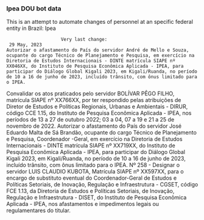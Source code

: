  ### Ipea DOU bot data
 This is an attempt to automate changes of personnel at an specific federal entity in Brazil: Ipea
 
                        Very last change: 
 	 29 May, 2023
	Autorizar o afastamento do País do servidor André de Mello e Souza, ocupante do cargo Técnico de Planejamento e Pesquisa, em exercício na Diretoria de Estudos Internacionais - DINTE matrícula SIAPE nº XX046XX, do Instituto de Pesquisa Econômica Aplicada - IPEA, para participar do Diálogo Global Kigali 2023, em Kigali/Ruanda, no período de 10 a 16 de junho de 2023, incluído trânsito, com ônus limitado para o IPEA.
Convalidar os atos praticados pelo servidor BOLÍVAR PÊGO FILHO, matrícula SIAPE nº XX766XX, por ter respondido pelas atribuições de Diretor de Estudos e Políticas Regionais, Urbanas e Ambientais - DIRUR, código CCE 1.15, do Instituto de Pesquisa Econômica Aplicada - IPEA, nos períodos de 13 a 27 de outubro 2022; 03 a 04, 07 a 19 e 21 a 25 de novembro de 2022.
Autorizar o afastamento do País do servidor José Eduardo Malta de Sá Brandão, ocupante do cargo Técnico de Planejamento e Pesquisa, Coordenador -Geral, em exercício na Diretoria de Estudos Internacionais - DINTE matrícula SIAPE nº XX719XX, do Instituto de Pesquisa Econômica Aplicada - IPEA, para participar do Diálogo Global Kigali 2023, em Kigali/Ruanda, no período de 10 a 16 de junho de 2023, incluído trânsito, com ônus limitado para o IPEA.
Nº 258 - Designar o servidor LUIS CLAUDIO KUBOTA, Matrícula SIAPE nº XX597XX, para o encargo de substituto eventual do Coordenador-Geral de Estudos e Políticas Setoriais, de Inovação, Regulação e Infraestrutura - CGSET, código FCE 1.13, da Diretoria de Estudos e Políticas Setoriais, de Inovação, Regulação e Infraestrutura - DISET, do Instituto de Pesquisa Econômica Aplicada - IPEA, nos afastamentos e impedimentos legais ou regulamentares do titular.
